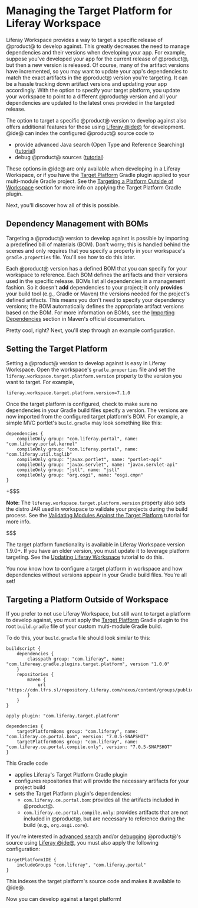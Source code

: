 # Managing the Target Platform for Liferay Workspace

Liferay Workspace provides a way to target a specific release of @product@ to
develop against. This greatly decreases the need to manage dependencies and
their versions when developing your app. For example, suppose you've developed
your app for the current release of @product@, but then a new version is
released. Of course, many of the artifact versions have incremented, so you may
want to update your app's dependencies to match the exact artifacts in the
@product@ version you're targeting. It can be a hassle tracking down artifact
versions and updating your app accordingly. With the option to specify your
target platform, you update your workspace to point to a different @product@
version and all your dependencies are updated to the latest ones provided in the
targeted release.

The option to target a specific @product@ version to develop against also offers
additional features for those using
[Liferay @ide@](/develop/tutorials/-/knowledge_base/7-1/liferay-ide) for
development. @ide@ can index the configured @product@ source code to

- provide advanced Java search (Open Type and Reference Searching)
  ([tutorial](/develop/tutorials/-/knowledge_base/7-1/searching-product-source-in-liferay-ide))
- debug @product@ sources
  ([tutorial](/develop/tutorials/-/knowledge_base/7-1/debugging-product-source-in-liferay-ide))

These options in @ide@ are only available when developing in a Liferay
Workspace, or if you have the
[Target Platform](/develop/reference/-/knowledge_base/7-1/target-platform-gradle-plugin)
Gradle plugin applied to your multi-module Gradle project. See the
[Targeting a Platform Outside of Workspace](#targeting-a-platform-outside-of-workspace)
section for more info on applying the Target Platform Gradle plugin.

Next, you'll discover how all of this is possible.

## Dependency Management with BOMs

Targeting a @product@ version to develop against is possible by importing a
predefined bill of materials (BOM). Don't worry; this is handled behind the
scenes and only requires that you specify a property in your workspace's
`gradle.properties` file. You'll see how to do this later.

Each @product@ version has a defined BOM that you can specify for your workspace
to reference. Each BOM defines the artifacts and their versions used in the
specific release. BOMs list all dependencies in a management fashion. So it
doesn't **add** dependencies to your project; it only **provides** your build
tool (e.g., Gradle or Maven) the versions needed for the project's defined
artifacts. This means you don't need to specify your dependency versions; the
BOM automatically defines the appropriate artifact versions based on the BOM.
For more information on BOMs, see the
[Importing Dependencies](https://maven.apache.org/guides/introduction/introduction-to-dependency-mechanism#Importing_Dependencies)
section in Maven's official documentation.

Pretty cool, right? Next, you'll step through an example configuration.

## Setting the Target Platform

Setting a @product@ version to develop against is easy in Liferay Workspace.
Open the workspace's `gradle.properties` file and set the
`liferay.workspace.target.platform.version` property to the version you want to
target. For example,

    liferay.workspace.target.platform.version=7.1.0

Once the target platform is configured, check to make sure no dependencies in
your Gradle build files specify a version. The versions are now imported from
the configured target platform's BOM. For example, a simple MVC portlet's
`build.gradle` may look something like this:

    dependencies {
        compileOnly group: "com.liferay.portal", name: "com.liferay.portal.kernel"
        compileOnly group: "com.liferay.portal", name: "com.liferay.util.taglib"
        compileOnly group: "javax.portlet", name: "portlet-api"
        compileOnly group: "javax.servlet", name: "javax.servlet-api"
        compileOnly group: "jstl", name: "jstl"
        compileOnly group: "org.osgi", name: "osgi.cmpn"
    }

+$$$

**Note**: The `liferay.workspace.target.platform.version` property also sets
the distro JAR used in workspace to validate your projects during the build
process. See the
[Validating Modules Against the Target Platform](/develop/tutorials/-/knowledge_base/7-1/validating-projects-against-the-target-platform)
tutorial for more info.

$$$

The target platform functionality is available in Liferay Workspace version
1.9.0+. If you have an older version, you must update it to leverage platform
targeting. See the
[Updating Liferay Workspace](/develop/tutorials/-/knowledge_base/7-1/updating-liferay-workspace)
tutorial to do this.

You now know how to configure a target platform in workspace and how
dependencies without versions appear in your Gradle build files. You're all set!

## Targeting a Platform Outside of Workspace

If you prefer to not use Liferay Workspace, but still want to target a platform
to develop against, you must apply the
[Target Platform](/develop/reference/-/knowledge_base/7-1/target-platform-gradle-plugin)
Gradle plugin to the root `build.gradle` file of your custom multi-module Gradle
build.

To do this, your `build.gradle` file should look similar to this:

    buildscript {
        dependencies {
            classpath group: "com.liferay", name: "com.lifereay.gradle.plugins.target.platform", version "1.0.0"
        }
        repositories {
            maven {
                url "https://cdn.lfrs.sl/repository.liferay.com/nexus/content/groups/public"
            }
        }
    }

    apply plugin: "com.liferay.target.platform"

    dependencies {
        targetPlatformBoms group: "com.liferay", name: "com.liferay.ce.portal.bom", version: "7.0.5-SNAPSHOT"
        targetPlatformBoms group: "com.liferay", name: "com.liferay.ce.portal.compile.only", version: "7.0.5-SNAPSHOT"
    }

<!-- TODO: The temporary place to reference Liferay's portal artifacts for 7.1
is still TBD, according to Greg. Update this in the future, if necessary -Cody
-->

This Gradle code

- applies Liferay's Target Platform Gradle plugin
- configures repositories that will provide the necessary artifacts for your
  project build
- sets the Target Platform plugin's dependencies:
    - `com.liferay.ce.portal.bom`: provides all the artifacts included in
      @product@.
    - `com.liferay.ce.portal.compile.only`: provides artifacts that are not
      included in @product@, but are necessary to reference during the build
      (e.g., `org.osgi.core`).

If you're interested in
[advanced search](/develop/tutorials/-/knowledge_base/7-1/searching-product-source-in-liferay-ide)
and/or
[debugging](/develop/tutorials/-/knowledge_base/7-1/debugging-product-source-in-liferay-ide)
@product@'s source using
[Liferay @ide@](/develop/tutorials/-/knowledge_base/7-1/liferay-ide), you must
also apply the following configuration:

    targetPlatformIDE {
        includeGroups "com.liferay", "com.liferay.portal"
    }

This indexes the target platform's source code and makes it available to @ide@.

Now you can develop against a target platform!